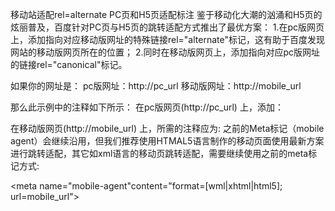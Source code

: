 移动站适配rel=alternate PC页和H5页适配标注
鉴于移动化大潮的汹涌和H5页的炫丽普及，百度针对PC页与H5页的跳转适配方式推出了最优方案：
1.在pc版网页上，添加指向对应移动版网址的特殊链接rel="alternate"标记，这有助于百度发现网站的移动版网页所在的位置；
2.同时在移动版网页上，添加指向对应pc版网址的链接rel="canonical"标记。

如果你的网址是：
pc版网址：http://pc_url
移动版网址：http://mobile_url


那么此示例中的注释如下所示：
在pc版网页(http://pc_url) 上，添加：

<link rel="alternate" media="only screen and(max-width: 640px)" href="http://pc_url" >
在移动版网页(http://mobile_url) 上，所需的注释应为:

<link rel="canonical" href="http://mobile_url" >
之前的Meta标记（mobile agent）会继续沿用，但我们推荐使用HTMAL5语言制作的移动页面使用最新方案进行跳转适配，其它如xml语言的移动页跳转适配，需要继续使用之前的meta标记方式:

<meta name="mobile-agent"content="format=[wml|xhtml|html5]; url=mobile_url">